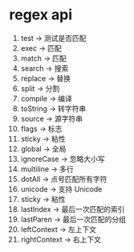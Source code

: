 # regex api

1. test -> 测试是否匹配
2. exec -> 匹配
3. match -> 匹配
4. search -> 搜索
5. replace -> 替换
6. split -> 分割
7. compile -> 编译
8. toString -> 转字符串
9. source -> 源字符串
10. flags -> 标志
11. sticky -> 粘性
12. global -> 全局
13. ignoreCase -> 忽略大小写
14. multiline -> 多行
15. dotAll -> 点号匹配所有字符
16. unicode -> 支持 Unicode
17. sticky -> 粘性
18. lastIndex -> 最后一次匹配的索引
19. lastParen -> 最后一次匹配的分组
20. leftContext -> 左上下文
21. rightContext -> 右上下文
